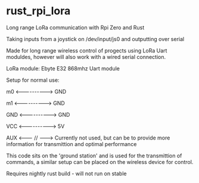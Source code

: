 # rust_rpi_lora
Long range LoRa communication with Rpi Zero and Rust

Taking inputs from a joystick on /dev/input/js0 and outputting over serial

Made for long range wireless control of progects using LoRa Uart moduldes, however will also work with a wired serial connection.


LoRa module: Ebyte E32 868mhz Uart module

Setup for normal use:

m0  <----------> GND

m1  <----------> GND

GND <----------> GND

VCC <----------> 5V

AUX <--- // ---> Currently not used, but can be to provide more information for transmittion and optimal performance



This code sits on the 'ground station' and is used for the transmittion of commands, a similar setup can be placed on the wireless device for control.


Requires nightly rust build - will not run on stable
